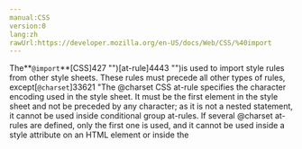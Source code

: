 ```yaml
---
manual:CSS
version:0
lang:zh
rawUrl:https://developer.mozilla.org/en-US/docs/Web/CSS/%40import
---
```






The**`@import`**[CSS]427 "")[at-rule]4443 "")is used to import style rules from other style sheets. These rules must precede all other types of rules, except[`@charset`]33621 "The @charset CSS at-rule specifies the character encoding used in the style sheet. It must be the first element in the style sheet and not be preceded by any character; as it is not a nested statement, it cannot be used inside conditional group at-rules. If several @charset at-rules are defined, only the first one is used, and it cannot be used inside a style attribute on an HTML element or inside the <style> element where the character set of the HTML page is relevant.")rules; as it is not a[nested statement]35505 ""),`@import`cannot be used inside[conditional group at-rules]28543 "").


```
@import url("fineprint.css") print;
@import url("bluish.css") speech;
@import 'custom.css';
@import url("chrome://communicator/skin/");
@import "common.css" screen;
@import url('landscape.css') screen and (orientation:landscape);
```


So that[user agent]3517 "user agent: A user agent is a computer program representing a person, for example, a browser in a Web context.")s can avoid retrieving resources for unsupported media types, authors may specify media-dependent`@import`rules. These conditional imports specify comma-separated[media queries]30559 "")after the URL. In the absence of any media query, the import is unconditional. Specifying`all`for the medium has the same effect.


## Syntax<a name="Syntax"></a>

```
@import url;
@import url list-of-media-queries;

```


where:

<dl><dt id=''>*url*</dt><dd>Is a[`<string>`]4570 "The <string> CSS data type represents a sequence of characters. Strings are used in numerous CSS properties, such as content, font-family, and quotes.")or a[`<url>`]28338 "The <url> CSS data type denotes a pointer to a resource, such as an image or a font. URLs can be used in numerous CSS properties, such as background-image, cursor, and list-style.")representing the location of the resource to import. The URL may be absolute or relative. Note that the URL for a Mozilla package need not actually specify a file; it can just specify the package name and part, and the appropriate file is chosen automatically (e.g.**chrome://communicator/skin/**).[See here]30560 "")for more information.</dd><dt id=''>*list-of-media-queries*</dt><dd>Is a comma-separated list of[media queries]30559 "")conditioning the application of the CSS rules defined in the linked URL. If the browser does not support any these queries, it does not load the linked resource.</dd></dl>
### Formal syntax<a name="Formal_syntax"></a>

```
@import [ <string> | <url> ] [ <media-query-list> ]?;where <media-query-list> = <media-query>#where <media-query> = <media-condition> | [ not | only ]? <media-type> [ and <media-condition-without-or> ]?where <media-condition> = <media-not> | <media-and> | <media-or> | <media-in-parens><media-type> = <ident><media-condition-without-or> = <media-not> | <media-and> | <media-in-parens>where <media-not> = not <media-in-parens><media-and> = <media-in-parens> [ and <media-in-parens> ]+<media-or> = <media-in-parens> [ or <media-in-parens> ]+<media-in-parens> = ( <media-condition> ) | <media-feature> | <general-enclosed>where <media-feature> = ( [ <mf-plain> | <mf-boolean> | <mf-range> ] )<general-enclosed> = [ <function-token> <any-value> ) ] | ( <ident> <any-value> )where <mf-plain> = <mf-name> : <mf-value><mf-boolean> = <mf-name><mf-range> = <mf-name> [ '<' | '>' ]? '='? <mf-value> | <mf-value> [ '<' | '>' ]? '='? <mf-name> | <mf-value> '<' '='? <mf-name> '<' '='? <mf-value> | <mf-value> '>' '='? <mf-name> '>' '='? <mf-value>where <mf-name> = <ident><mf-value> = <number> | <dimension> | <ident> | <ratio>
```

## Specifications<a name="Specifications"></a>

Specification | Status | Comment 
 ---  |  ---  |  ---  | 
[CSS Cascading and Inheritance Level 3<br></br><small>The definition of &#39;@import&#39; in that specification.</small>]35506 "") | Candidate Recommendation |  
[Media Queries<br></br><small>The definition of &#39;@import&#39; in that specification.</small>]30561 "") | Recommendation | Extended the syntax to support any media query and not only simple[media types]30562 ""). 
[CSS Level 2 (Revision 1)<br></br><small>The definition of &#39;@import&#39; in that specification.</small>]30563 "") | Recommendation | Added support for[`<string>`]4570 "The <string> CSS data type represents a sequence of characters. Strings are used in numerous CSS properties, such as content, font-family, and quotes.")to denote the url of a stylesheet,<br></br>and requirement to insert the`@import`rule at the beginning of the CSS document. 
[CSS Level 1<br></br><small>The definition of &#39;@import&#39; in that specification.</small>]30564 "") | Recommendation | Initial definition 


## Browser compatibility<a name="Browser_compatibility"></a>
[New compatibility tables are in beta<i></i>]3360 "")

 | <abbr>Desktop<i></i></abbr> | <abbr>Mobile<i></i></abbr> 
 | <abbr>Chrome<i></i></abbr> | <abbr>Edge<i></i></abbr> | <abbr>Firefox<i></i></abbr> | <abbr>Internet Explorer<i></i></abbr> | <abbr>Opera<i></i></abbr> | <abbr>Safari<i></i></abbr> | <abbr>Android webview<i></i></abbr> | <abbr>Chrome for Android<i></i></abbr> | <abbr>Edge Mobile<i></i></abbr> | <abbr>Firefox for Android<i></i></abbr> | <abbr>Opera for Android<i></i></abbr> | <abbr>iOS Safari<i></i></abbr> | <abbr>Samsung Internet<i></i></abbr> 
 ---  |  ---  |  ---  |  ---  |  ---  |  ---  |  ---  |  ---  |  ---  |  ---  |  ---  |  ---  |  ---  |  ---  | 
Basic support | <abbr>Full support</abbr>Yes | <abbr>Full support</abbr>Yes | <abbr>Full support</abbr>Yes | <abbr>Full support</abbr>5.5 | <abbr>Full support</abbr>Yes | <abbr>Full support</abbr>Yes | <abbr>Full support</abbr>Yes | <abbr>Full support</abbr>Yes | <abbr>Full support</abbr>Yes | <abbr>Full support</abbr>Yes | <abbr>Full support</abbr>Yes | <abbr>Full support</abbr>Yes | <abbr>Full support</abbr>Yes 


### Legend<a name="Legend"></a>
<dl><dt id=''><abbr>Full support</abbr></dt><dd>Full support</dd></dl>



